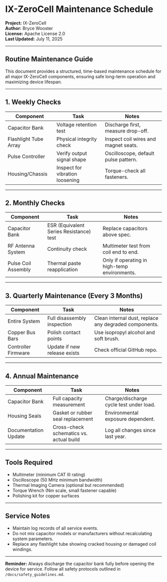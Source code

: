 # IX-ZeroCell Maintenance Schedule

**Project:** IX-ZeroCell  
**Author:** Bryce Wooster  
**License:** Apache License 2.0  
**Last Updated:** July 11, 2025  

---

## Routine Maintenance Guide

This document provides a structured, time-based maintenance schedule for all major IX-ZeroCell components, ensuring safe long-term operation and maximizing device lifespan.

---

## 1. Weekly Checks

| Component              | Task                         | Notes                              |
|-----------------------|-----------------------------|------------------------------------|
| Capacitor Bank        | Voltage retention test      | Discharge first, measure drop-off. |
| Flashlight Tube Array | Physical integrity check    | Inspect coil wires and magnet seats.|
| Pulse Controller      | Verify output signal shape  | Oscilloscope, default pulse pattern.|
| Housing/Chassis       | Inspect for vibration loosening | Torque-check all fasteners.      |

---

## 2. Monthly Checks

| Component              | Task                         | Notes                              |
|-----------------------|-----------------------------|------------------------------------|
| Capacitor Bank        | ESR (Equivalent Series Resistance) test | Replace capacitors above spec. |
| RF Antenna System     | Continuity check             | Multimeter test from coil end to end. |
| Pulse Coil Assembly   | Thermal paste reapplication  | Only if operating in high-temp environments. |

---

## 3. Quarterly Maintenance (Every 3 Months)

| Component              | Task                         | Notes                              |
|-----------------------|-----------------------------|------------------------------------|
| Entire System         | Full disassembly inspection  | Clean internal dust, replace any degraded components. |
| Copper Bus Bars       | Polish contact points        | Use isopropyl alcohol and soft brush. |
| Controller Firmware   | Update if new release exists | Check official GitHub repo.         |

---

## 4. Annual Maintenance

| Component              | Task                         | Notes                              |
|-----------------------|-----------------------------|------------------------------------|
| Capacitor Bank        | Full capacity measurement    | Charge/discharge cycle test under load. |
| Housing Seals         | Gasket or rubber seal replacement | Environmental exposure dependent. |
| Documentation Update  | Cross-check schematics vs. actual build | Log all changes since last year. |

---

## Tools Required

- Multimeter (minimum CAT III rating)  
- Oscilloscope (50 MHz minimum bandwidth)  
- Thermal Imaging Camera (optional but recommended)  
- Torque Wrench (Nm scale, small fastener capable)  
- Polishing kit for copper surfaces  

---

## Service Notes

- Maintain log records of all service events.  
- Do not mix capacitor models or manufacturers without recalculating system parameters.  
- Replace any flashlight tube showing cracked housing or damaged coil windings.  

---

**Reminder:** Always discharge the capacitor bank fully before opening the device for service. Follow all safety protocols outlined in `/docs/safety_guidelines.md`.

